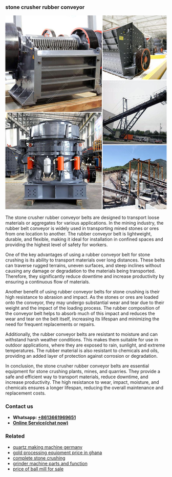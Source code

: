 <h3>stone crusher rubber conveyor</h3><img src='1708587419.jpg' alt=''><p>The stone crusher rubber conveyor belts are designed to transport loose materials or aggregates for various applications. In the mining industry, the rubber belt conveyor is widely used in transporting mined stones or ores from one location to another. The rubber conveyor belt is lightweight, durable, and flexible, making it ideal for installation in confined spaces and providing the highest level of safety for workers.</p><p>One of the key advantages of using a rubber conveyor belt for stone crushing is its ability to transport materials over long distances. These belts can traverse rugged terrains, uneven surfaces, and steep inclines without causing any damage or degradation to the materials being transported. Therefore, they significantly reduce downtime and increase productivity by ensuring a continuous flow of materials.</p><p>Another benefit of using rubber conveyor belts for stone crushing is their high resistance to abrasion and impact. As the stones or ores are loaded onto the conveyor, they may undergo substantial wear and tear due to their weight and the impact of the loading process. The rubber composition of the conveyor belt helps to absorb much of this impact and reduces the wear and tear on the belt itself, increasing its lifespan and minimizing the need for frequent replacements or repairs.</p><p>Additionally, the rubber conveyor belts are resistant to moisture and can withstand harsh weather conditions. This makes them suitable for use in outdoor applications, where they are exposed to rain, sunlight, and extreme temperatures. The rubber material is also resistant to chemicals and oils, providing an added layer of protection against corrosion or degradation.</p><p>In conclusion, the stone crusher rubber conveyor belts are essential equipment for stone crushing plants, mines, and quarries. They provide a safe and efficient way to transport materials, reduce downtime, and increase productivity. The high resistance to wear, impact, moisture, and chemicals ensures a longer lifespan, reducing the overall maintenance and replacement costs.</p><h3>Contact us</h3><ul><li><strong>Whatsapp:&nbsp;<a href="https://wa.me/8613661969651">+8613661969651</a></strong></li><li><a href="https://swt.shibang-china.com/?git&amp;zhl&amp;stone crusher rubber conveyor"><strong>Online Service(chat now)</strong></a></li></ul><h3>Related</h3><ul><li><a href='quartz making machine germany.md'>quartz making machine germany</a></li><li><a href='gold processing equipment price in ghana.md'>gold processing equipment price in ghana</a></li><li><a href='complete stone crushing.md'>complete stone crushing</a></li><li><a href='grinder machine parts and function.md'>grinder machine parts and function</a></li><li><a href='price of ball mill for sale.md'>price of ball mill for sale</a></li></ul>